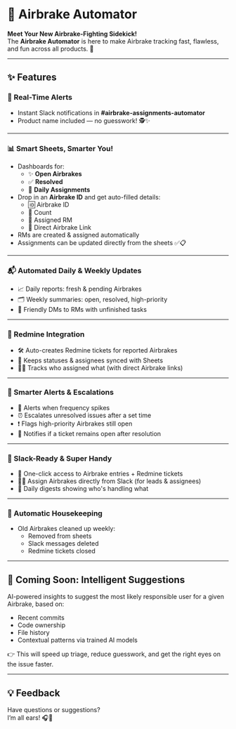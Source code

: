 # 🚀 Airbrake Automator

**Meet Your New Airbrake-Fighting Sidekick!**  
The **Airbrake Automator** is here to make Airbrake tracking fast, flawless, and fun across all products. 🎉  

---

## ✨ Features

### 🔔 Real-Time Alerts
- Instant Slack notifications in **#airbrake-assignments-automator**  
- Product name included — no guesswork! 🕵️✨

---

### 📊 Smart Sheets, Smarter You!
- Dashboards for:
  - ✨ **Open Airbrakes**
  - ✅ **Resolved**
  - 📅 **Daily Assignments**
- Drop in an **Airbrake ID** and get auto-filled details:
  - 🆔 Airbrake ID  
  - 🔢 Count  
  - 👤 Assigned RM  
  - 🔗 Direct Airbrake Link  
- RMs are created & assigned automatically  
- Assignments can be updated directly from the sheets ✅📋

---

### 📬 Automated Daily & Weekly Updates
- 📈 Daily reports: fresh & pending Airbrakes  
- 🗂 Weekly summaries: open, resolved, high-priority  
- 🔔 Friendly DMs to RMs with unfinished tasks  

---

### 🔗 Redmine Integration
- 🛠 Auto-creates Redmine tickets for reported Airbrakes  
- 🔄 Keeps statuses & assignees synced with Sheets  
- 🧑‍💼 Tracks who assigned what (with direct Airbrake links)

---

### 🚨 Smarter Alerts & Escalations
- 🚀 Alerts when frequency spikes  
- ⏰ Escalates unresolved issues after a set time  
- ❗ Flags high-priority Airbrakes still open  
- 🔁 Notifies if a ticket remains open after resolution  

---

### 💬 Slack-Ready & Super Handy
- 🔗 One-click access to Airbrake entries + Redmine tickets  
- 👩‍💻 Assign Airbrakes directly from Slack (for leads & assignees)  
- 📝 Daily digests showing who's handling what  

---

### 🧹 Automatic Housekeeping
- Old Airbrakes cleaned up weekly:
  - Removed from sheets  
  - Slack messages deleted  
  - Redmine tickets closed  

---

## 🔮 Coming Soon: Intelligent Suggestions
AI-powered insights to suggest the most likely responsible user for a given Airbrake, based on:
- Recent commits  
- Code ownership  
- File history  
- Contextual patterns via trained AI models  

👉 This will speed up triage, reduce guesswork, and get the right eyes on the issue faster.  

---

## 💡 Feedback
Have questions or suggestions?  
I’m all ears! 🎧💬
